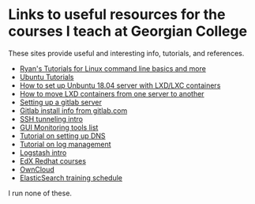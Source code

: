 # Links to useful resources for the courses I teach at Georgian College

These sites provide useful and interesting info, tutorials, and references.

* [Ryan's Tutorials for Linux command line basics and more](ryanstutorials.net)
* [Ubuntu Tutorials](https://tutorials.ubuntu.com)
* [How to set up Unbuntu 18.04 server with LXD/LXC containers](https://www.youtube.com/watch?v=5llPvZTuy5s)
* [How to move LXD containers from one server to another](https://www.cyberciti.biz/faq/how-to-movemigrate-lxd-vm-to-another-host-on-linux/)
* [Setting up a gitlab server](https://www.linux.com/learn/how-run-your-own-git-server)
* [Gitlab install info from gitlab.com](https://about.gitlab.com/installation/#ubuntu)
* [SSH tunneling intro](https://namc.in/2018-06-26-ssh-port-forwarding)
* [GUI Monitoring tools list](https://haydenjames.io/free-linux-server-monitoring-apm-sysadmins/)
* [Tutorial on setting up DNS](https://likegeeks.com/linux-dns-server/)
* [Tutorial on log management](https://likegeeks.com/linux-syslog-server-log-management/)
* [Logstash intro](https://www.elastic.co/blog/a-practical-introduction-to-logstash)
* [EdX Redhat courses](https://www.edx.org/school/red-hat)
* [OwnCloud](https://owncloud.org)
* [ElasticSearch training schedule](https://training.elastic.co/location/VirtualTimeZone_CST/CDT)

I run none of these.
